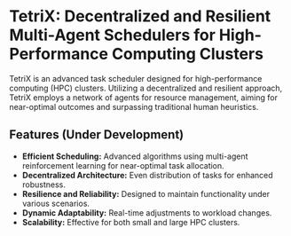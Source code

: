 # TetriX: Decentralized and Resilient Multi-Agent Schedulers for High-Performance Computing Clusters
TetriX is an advanced task scheduler designed for high-performance computing (HPC) clusters. Utilizing a decentralized and resilient approach, TetriX employs a network of agents for resource management, aiming for near-optimal outcomes and surpassing traditional human heuristics.

## Features (Under Development)

- **Efficient Scheduling:** Advanced algorithms using multi-agent reinforcement learning for near-optimal task allocation.
- **Decentralized Architecture:** Even distribution of tasks for enhanced robustness.
- **Resilience and Reliability:** Designed to maintain functionality under various scenarios.
- **Dynamic Adaptability:** Real-time adjustments to workload changes.
- **Scalability:** Effective for both small and large HPC clusters.
